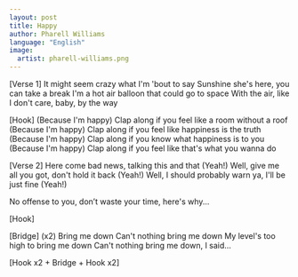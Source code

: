 ```yaml
---
layout: post
title: Happy
author: Pharell Williams
language: "English"
image:
  artist: pharell-williams.png
---
```

[Verse 1]
It might seem crazy what I'm 'bout to say
Sunshine she's here, you can take a break
I'm a hot air balloon that could go to space
With the air, like I don't care, baby, by the way

[Hook]
(Because I'm happy)
Clap along if you feel like a room without a roof
(Because I'm happy)
Clap along if you feel like happiness is the truth
(Because I'm happy)
Clap along if you know what happiness is to you
(Because I'm happy)
Clap along if you feel like that's what you wanna do

[Verse 2]
Here come bad news, talking this and that (Yeah!)
Well, give me all you got, don't hold it back (Yeah!)
Well, I should probably warn ya, I'll be just fine (Yeah!)


No offense to you, don’t waste your time, here's why...

[Hook]

[Bridge] (x2)
Bring me down
Can't nothing bring me down
My level's too high to bring me down
Can't nothing bring me down, I said...

[Hook x2 + Bridge + Hook x2]

